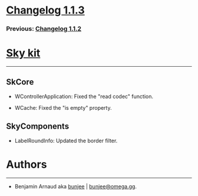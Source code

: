 # [Changelog 1.1.3](http://omega.gg/Sky/changes/1.1.3.html)

### Previous: [Changelog 1.1.2](1.1.2.html)

# [Sky kit](http://omega.gg/Sky)
---

## SkCore

- WControllerApplication: Fixed the "read codec" function.

- WCache: Fixed the "is empty" property.


## SkyComponents

- LabelRoundInfo: Updated the border filter.


# Authors
---

- Benjamin Arnaud aka [bunjee](http://bunjee.me) | <bunjee@omega.gg>.
